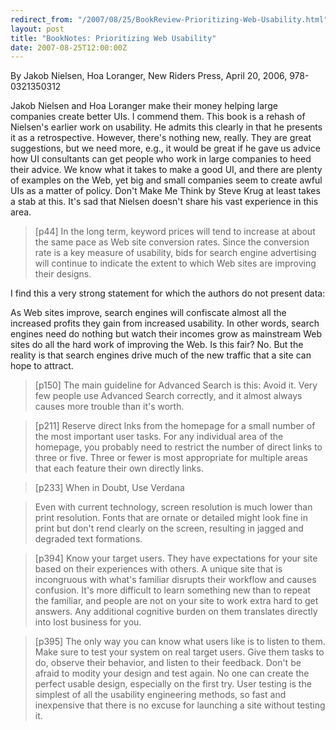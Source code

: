 ```yaml
---
redirect_from: "/2007/08/25/BookReview-Prioritizing-Web-Usability.html"
layout: post
title: "BookNotes: Prioritizing Web Usability"
date: 2007-08-25T12:00:00Z
---
```

By Jakob Nielsen, Hoa Loranger, New Riders Press, April 20, 2006, 978-0321350312

Jakob Nielsen and Hoa Loranger make their money helping large
companies create better UIs.  I commend them.  This book is a rehash
of Nielsen's earlier work on usability.  He admits this clearly in
that he presents it as a retrospective.  However, there's nothing
new, really.   They are great suggestions, but we need more, e.g., it
would be great if he gave us advice how UI consultants can get
people who work in large companies to heed their advice.  We know what
it takes to make a good UI, and there are plenty of examples on the
Web, yet big and small companies seem to create awful UIs as a matter
of policy.  Don't Make Me Think by Steve Krug at least takes a stab at
this.  It's sad that Nielsen doesn't share his vast experience in this
area. 


> [p44] In the long term, keyword prices will tend to increase at about
> the same pace as Web site conversion rates. Since the conversion rate
> is a key measure of usability, bids for search engine advertising will
> continue to indicate the extent to which Web sites are improving their
> designs.  


 I find this a very strong statement for which the authors do not
present data:

As Web sites improve, search engines will confiscate almost all the
increased profits they gain from increased usability. In other words,
search engines need do nothing but watch their incomes grow as
mainstream Web sites do all the hard work of improving the Web. Is
this fair? No. But the reality is that search engines drive much of
the new traffic that a site can hope to attract.


> [p150] The main guideline for Advanced Search is this: Avoid it.  Very
> few people use Advanced Search correctly, and it almost always causes
> more trouble than it's worth.



> [p211] Reserve direct lnks from the homepage for a small number of the
> most important user tasks.  For any individual area of the homepage,
> you probably need to restrict the number of direct links to three or
> five.  Three or fewer is most appropriate for multiple areas that each
> feature their own directly links.



> [p233] When in Doubt, Use Verdana



> Even with current technology, screen resolution is much lower than
> print resolution.  Fonts that are ornate or detailed might look fine
> in print but don't rend clearly on the screen, resulting in jagged and
> degraded text formations.



> [p394] Know your target users. They have expectations for your site
> based on their experiences with others. A unique site that is
> incongruous with what's familiar disrupts their workflow and causes
> confusion. It's more difficult to learn something new than to repeat
> the familiar, and people are not on your site to work extra hard to
> get answers. Any additional cognitive burden on them translates
> directly into lost business for you.



> [p395] The only way you can know what users like is to listen to
> them. Make sure to test your system on real target users. Give them
> tasks to do, observe their behavior, and listen to their
> feedback. Don't be afraid to modity your design and test again. No one
> can create the perfect usable design, especially on the first
> try. User testing is the simplest of all the usability engineering
> methods, so fast and inexpensive that there is no excuse for launching
> a site without testing it. 
> 



